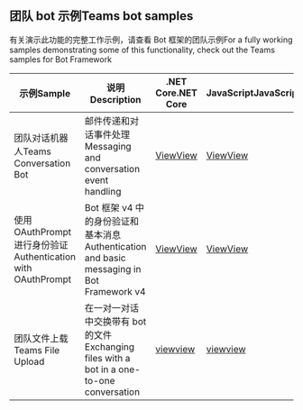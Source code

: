 ## <a name="teams-bot-samples"></a><span data-ttu-id="72438-101">团队 bot 示例</span><span class="sxs-lookup"><span data-stu-id="72438-101">Teams bot samples</span></span>

<span data-ttu-id="72438-102">有关演示此功能的完整工作示例，请查看 Bot 框架的团队示例</span><span class="sxs-lookup"><span data-stu-id="72438-102">For a fully working samples demonstrating some of this functionality, check out the Teams samples for Bot Framework</span></span>

| <span data-ttu-id="72438-103">示例</span><span class="sxs-lookup"><span data-stu-id="72438-103">Sample</span></span> | <span data-ttu-id="72438-104">说明</span><span class="sxs-lookup"><span data-stu-id="72438-104">Description</span></span> | <span data-ttu-id="72438-105">.NET Core</span><span class="sxs-lookup"><span data-stu-id="72438-105">.NET Core</span></span> | <span data-ttu-id="72438-106">JavaScript</span><span class="sxs-lookup"><span data-stu-id="72438-106">JavaScript</span></span> | <span data-ttu-id="72438-107">Python</span><span class="sxs-lookup"><span data-stu-id="72438-107">Python</span></span> |
|--------|------------- |---|---|---|
| <span data-ttu-id="72438-108">团队对话机器人</span><span class="sxs-lookup"><span data-stu-id="72438-108">Teams Conversation Bot</span></span> | <span data-ttu-id="72438-109">邮件传递和对话事件处理</span><span class="sxs-lookup"><span data-stu-id="72438-109">Messaging and conversation event handling</span></span> | [<span data-ttu-id="72438-110">View</span><span class="sxs-lookup"><span data-stu-id="72438-110">View</span></span>](https://github.com/microsoft/BotBuilder-Samples/tree/master/samples/csharp_dotnetcore/57.teams-conversation-bot)| [<span data-ttu-id="72438-111">View</span><span class="sxs-lookup"><span data-stu-id="72438-111">View</span></span>](https://github.com/microsoft/BotBuilder-Samples/tree/master/samples/javascript_nodejs/57.teams-conversation-bot)| [<span data-ttu-id="72438-112">View</span><span class="sxs-lookup"><span data-stu-id="72438-112">View</span></span>](https://github.com/microsoft/BotBuilder-Samples/tree/master/samples/python/57.teams-conversation-bot) | 
| <span data-ttu-id="72438-113">使用 OAuthPrompt 进行身份验证</span><span class="sxs-lookup"><span data-stu-id="72438-113">Authentication with OAuthPrompt</span></span>| <span data-ttu-id="72438-114">Bot 框架 v4 中的身份验证和基本消息</span><span class="sxs-lookup"><span data-stu-id="72438-114">Authentication and basic messaging in Bot Framework v4</span></span> | [<span data-ttu-id="72438-115">View</span><span class="sxs-lookup"><span data-stu-id="72438-115">View</span></span>](https://github.com/microsoft/BotBuilder-Samples/tree/master/samples/csharp_dotnetcore/46.teams-auth)|[<span data-ttu-id="72438-116">View</span><span class="sxs-lookup"><span data-stu-id="72438-116">View</span></span>](https://github.com/microsoft/BotBuilder-Samples/tree/master/samples/javascript_nodejs/46.teams-auth)| [<span data-ttu-id="72438-117">View</span><span class="sxs-lookup"><span data-stu-id="72438-117">View</span></span>](https://github.com/microsoft/BotBuilder-Samples/tree/master/samples/python/46.teams-auth) | 
|<span data-ttu-id="72438-118">团队文件上载</span><span class="sxs-lookup"><span data-stu-id="72438-118">Teams File Upload</span></span> | <span data-ttu-id="72438-119">在一对一对话中交换带有 bot 的文件</span><span class="sxs-lookup"><span data-stu-id="72438-119">Exchanging files with a bot in a one-to-one conversation</span></span> | [<span data-ttu-id="72438-120">view</span><span class="sxs-lookup"><span data-stu-id="72438-120">view</span></span>](https://github.com/microsoft/BotBuilder-Samples/tree/master/samples/csharp_dotnetcore/56.teams-file-upload) | [<span data-ttu-id="72438-121">view</span><span class="sxs-lookup"><span data-stu-id="72438-121">view</span></span>](https://github.com/microsoft/BotBuilder-Samples/tree/master/samples/javascript_nodejs/56.teams-file-upload) | [<span data-ttu-id="72438-122">view</span><span class="sxs-lookup"><span data-stu-id="72438-122">view</span></span>](https://github.com/microsoft/BotBuilder-Samples/tree/master/samples/python/56.teams-file-upload) | 
